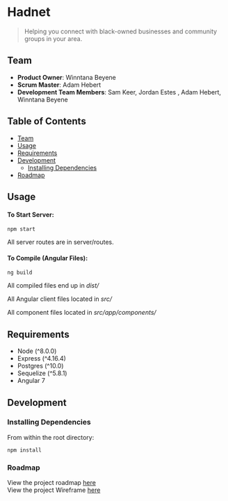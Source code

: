 # Hadnet

> Helping you connect with black-owned businesses and community groups in your area.

## Team

  - __Product Owner__: Winntana Beyene
  - __Scrum Master__: Adam Hebert
  - __Development Team Members__: Sam Keer, Jordan Estes , Adam Hebert, Winntana Beyene

## Table of Contents

- [Team](#team)
- [Usage](#Usage)
- [Requirements](#requirements)
- [Development](#development)
    - [Installing Dependencies](#installing-dependencies)
- [Roadmap](#roadmap)


## Usage

#### To Start Server:
```npm start```

All server routes are in server/routes.

#### To Compile (Angular Files):
```ng build```

All compiled files end up in _dist/_

All Angular client files located in _src/_

All component files located in _src/app/components/_

## Requirements

- Node (^8.0.0)
- Express (^4.16.4)
- Postgres (^10.0)
- Sequelize (^5.8.1)
- Angular 7


## Development


### Installing Dependencies

From within the root directory:

```
npm install
```

### Roadmap

View the project roadmap [here](https://github.com/asa-technology/hadnet-client/projects)<br>
View the project Wireframe [here](https://www.figma.com/file/MitOK9eXtlV1mDtcz0Aq0Sip/Untitled?node-id=7%3A69)

